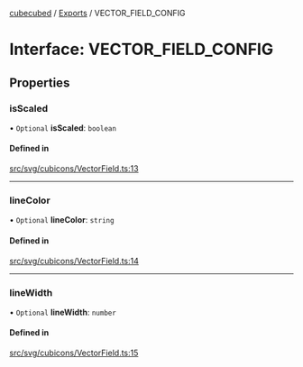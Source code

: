 [cubecubed](/reference/README.md) / [Exports](/reference/modules.md) / VECTOR\_FIELD\_CONFIG

# Interface: VECTOR\_FIELD\_CONFIG

## Properties

### isScaled

• `Optional` **isScaled**: `boolean`

#### Defined in

[src/svg/cubicons/VectorField.ts:13](https://github.com/imaphatduc/cubecubed/blob/0dc8d92/src/svg/cubicons/VectorField.ts#L13)

___

### lineColor

• `Optional` **lineColor**: `string`

#### Defined in

[src/svg/cubicons/VectorField.ts:14](https://github.com/imaphatduc/cubecubed/blob/0dc8d92/src/svg/cubicons/VectorField.ts#L14)

___

### lineWidth

• `Optional` **lineWidth**: `number`

#### Defined in

[src/svg/cubicons/VectorField.ts:15](https://github.com/imaphatduc/cubecubed/blob/0dc8d92/src/svg/cubicons/VectorField.ts#L15)
